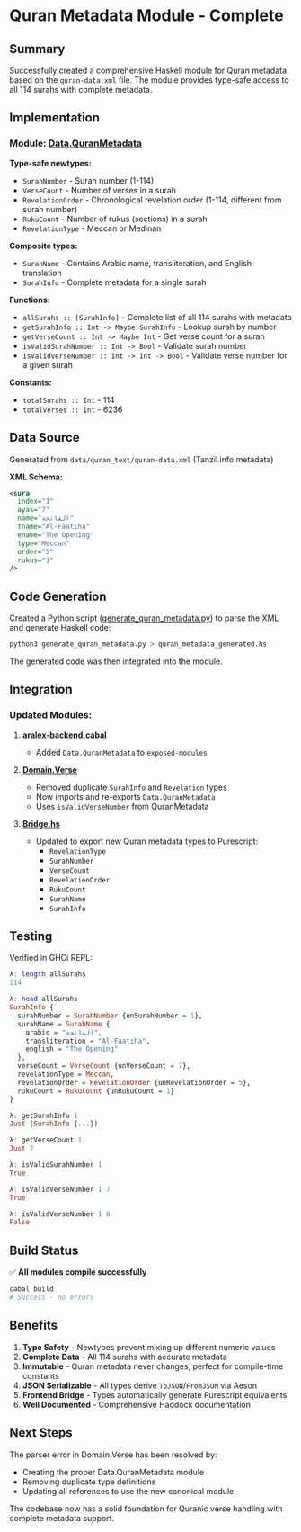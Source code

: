 # Quran Metadata Module - Complete

## Summary

Successfully created a comprehensive Haskell module for Quran metadata based on the `quran-data.xml` file. The module provides type-safe access to all 114 surahs with complete metadata.

## Implementation

### Module: [Data.QuranMetadata](src/Data/QuranMetadata.hs)

**Type-safe newtypes:**
- `SurahNumber` - Surah number (1-114)
- `VerseCount` - Number of verses in a surah
- `RevelationOrder` - Chronological revelation order (1-114, different from surah number)
- `RukuCount` - Number of rukus (sections) in a surah
- `RevelationType` - Meccan or Medinan

**Composite types:**
- `SurahName` - Contains Arabic name, transliteration, and English translation
- `SurahInfo` - Complete metadata for a single surah

**Functions:**
- `allSurahs :: [SurahInfo]` - Complete list of all 114 surahs with metadata
- `getSurahInfo :: Int -> Maybe SurahInfo` - Lookup surah by number
- `getVerseCount :: Int -> Maybe Int` - Get verse count for a surah
- `isValidSurahNumber :: Int -> Bool` - Validate surah number
- `isValidVerseNumber :: Int -> Int -> Bool` - Validate verse number for a given surah

**Constants:**
- `totalSurahs :: Int` - 114
- `totalVerses :: Int` - 6236

## Data Source

Generated from `data/quran_text/quran-data.xml` (Tanzil.info metadata)

**XML Schema:**
```xml
<sura
  index="1"
  ayas="7"
  name="الفاتحة"
  tname="Al-Faatiha"
  ename="The Opening"
  type="Meccan"
  order="5"
  rukus="1"
/>
```

## Code Generation

Created a Python script ([generate_quran_metadata.py](generate_quran_metadata.py)) to parse the XML and generate Haskell code:

```bash
python3 generate_quran_metadata.py > quran_metadata_generated.hs
```

The generated code was then integrated into the module.

## Integration

### Updated Modules:

1. **[aralex-backend.cabal](aralex-backend.cabal)**
   - Added `Data.QuranMetadata` to `exposed-modules`

2. **[Domain.Verse](src/Domain/Verse.hs)**
   - Removed duplicate `SurahInfo` and `Revelation` types
   - Now imports and re-exports `Data.QuranMetadata`
   - Uses `isValidVerseNumber` from QuranMetadata

3. **[Bridge.hs](src/Bridge.hs)**
   - Updated to export new Quran metadata types to Purescript:
     - `RevelationType`
     - `SurahNumber`
     - `VerseCount`
     - `RevelationOrder`
     - `RukuCount`
     - `SurahName`
     - `SurahInfo`

## Testing

Verified in GHCi REPL:

```haskell
λ: length allSurahs
114

λ: head allSurahs
SurahInfo {
  surahNumber = SurahNumber {unSurahNumber = 1},
  surahName = SurahName {
    arabic = "الفاتحة",
    transliteration = "Al-Faatiha",
    english = "The Opening"
  },
  verseCount = VerseCount {unVerseCount = 7},
  revelationType = Meccan,
  revelationOrder = RevelationOrder {unRevelationOrder = 5},
  rukuCount = RukuCount {unRukuCount = 1}
}

λ: getSurahInfo 1
Just (SurahInfo {...})

λ: getVerseCount 1
Just 7

λ: isValidSurahNumber 1
True

λ: isValidVerseNumber 1 7
True

λ: isValidVerseNumber 1 8
False
```

## Build Status

✅ **All modules compile successfully**

```bash
cabal build
# Success - no errors
```

## Benefits

1. **Type Safety** - Newtypes prevent mixing up different numeric values
2. **Complete Data** - All 114 surahs with accurate metadata
3. **Immutable** - Quran metadata never changes, perfect for compile-time constants
4. **JSON Serializable** - All types derive `ToJSON`/`FromJSON` via Aeson
5. **Frontend Bridge** - Types automatically generate Purescript equivalents
6. **Well Documented** - Comprehensive Haddock documentation

## Next Steps

The parser error in Domain.Verse has been resolved by:
- Creating the proper Data.QuranMetadata module
- Removing duplicate type definitions
- Updating all references to use the new canonical module

The codebase now has a solid foundation for Quranic verse handling with complete metadata support.
